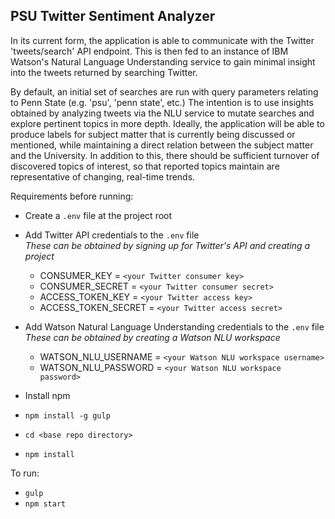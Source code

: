 ## PSU Twitter Sentiment Analyzer



In its current form, the application is able to communicate with the Twitter 'tweets/search' API endpoint. This is then fed to an instance of IBM Watson's Natural Language Understanding service to gain minimal insight into the tweets returned by searching Twitter.

By default, an initial set of searches are run with query parameters relating to Penn State (e.g. 'psu', 'penn state', etc.) The intention is to use insights obtained by analyzing tweets via the NLU service to mutate searches and explore pertinent topics in more depth. Ideally, the application will be able to produce labels for subject matter that is currently being discussed or mentioned, while maintaining a direct relation between the subject matter and the University. In addition to this, there should be sufficient turnover of discovered topics of interest, so that reported topics maintain are representative of changing, real-time trends.


Requirements before running:
* Create a `.env` file at the project root 
* Add Twitter API credentials to the `.env` file  
  *These can be obtained by signing up for Twitter's API and creating a project*  
  * CONSUMER_KEY = `<your Twitter consumer key>`
  * CONSUMER_SECRET = `<your Twitter consumer secret>`
  * ACCESS_TOKEN_KEY = `<your Twitter access key>`
  * ACCESS_TOKEN_SECRET = `<your Twitter access secret>`   
* Add Watson Natural Language Understanding credentials to the `.env` file  
  *These can be obtained by creating a Watson NLU workspace*
  * WATSON_NLU_USERNAME = `<your Watson NLU workspace username>`
  * WATSON_NLU_PASSWORD = `<your Watson NLU workspace password>`
  
  
* Install npm
* `npm install -g gulp`
* `cd <base repo directory>`
* `npm install`


To run:
- `gulp`
- `npm start`
